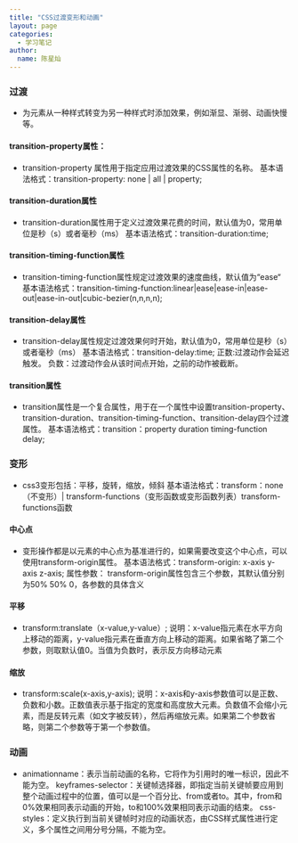 ```yaml
---
title: "CSS过渡变形和动画"
layout: page
categories: 
  - 学习笔记
author: 
  name: 陈星灿
---
```


### 过渡
* 为元素从一种样式转变为另一种样式时添加效果，例如渐显、渐弱、动画快慢等。

#### transition-property属性：
* transition-property 属性用于指定应用过渡效果的CSS属性的名称。
基本语法格式：transition-property: none | all | property;

#### transition-duration属性
* transition-duration属性用于定义过渡效果花费的时间，默认值为0，常用单位是秒（s）或者毫秒（ms）
基本语法格式：transition-duration:time;

#### transition-timing-function属性
* transition-timing-function属性规定过渡效果的速度曲线，默认值为“ease“
基本语法格式：transition-timing-function:linear|ease|ease-in|ease-out|ease-in-out|cubic-bezier(n,n,n,n);

#### transition-delay属性
* transition-delay属性规定过渡效果何时开始，默认值为0，常用单位是秒（s）或者毫秒（ms）
基本语法格式：transition-delay:time;
正数:过渡动作会延迟触发。
负数：过渡动作会从该时间点开始，之前的动作被截断。

#### transition属性
* transition属性是一个复合属性，用于在一个属性中设置transition-property、transition-duration、transition-timing-function、transition-delay四个过渡属性。
基本语法格式：transition：property duration timing-function delay;

### 变形
* css3变形包括：平移，旋转，缩放，倾斜
基本语法格式：transform：none （不变形）| transform-functions（变形函数或变形函数列表）transform-functions函数

#### 中心点
* 变形操作都是以元素的中心点为基准进行的，如果需要改变这个中心点，可以使用transform-origin属性。
基本语法格式：transform-origin: x-axis y-axis z-axis;
属性参数：
transform-origin属性包含三个参数，其默认值分别为50% 50% 0，各参数的具体含义

#### 平移
* transform:translate（x-value,y-value）;
说明：x-value指元素在水平方向上移动的距离，y-value指元素在垂直方向上移动的距离。如果省略了第二个参数，则取默认值0。当值为负数时，表示反方向移动元素

#### 缩放
* transform:scale(x-axis,y-axis);
说明：x-axis和y-axis参数值可以是正数、负数和小数。正数值表示基于指定的宽度和高度放大元素。负数值不会缩小元素，而是反转元素（如文字被反转），然后再缩放元素。如果第二个参数省略，则第二个参数等于第一个参数值。

### 动画
* animationname：表示当前动画的名称，它将作为引用时的唯一标识，因此不能为空。
keyframes-selector：关键帧选择器，即指定当前关键帧要应用到整个动画过程中的位置，值可以是一个百分比、from或者to。其中，from和0%效果相同表示动画的开始，to和100%效果相同表示动画的结束。
css-styles：定义执行到当前关键帧时对应的动画状态，由CSS样式属性进行定义，多个属性之间用分号分隔，不能为空。